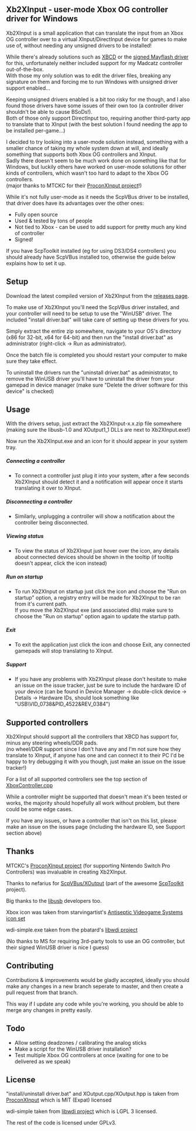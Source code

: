## Xb2XInput - user-mode Xbox OG controller driver for Windows

Xb2XInput is a small application that can translate the input from an Xbox OG controller over to a virtual XInput/DirectInput device for games to make use of, without needing any unsigned drivers to be installed!

While there's already solutions such as [XBCD](https://www.s-config.com/xbcd-original-xbox-controllers-win10/) or the [signed Mayflash driver](https://www.s-config.com/xbcd-mayflash-xbox-joystick-driver/) for this, unfortunately neither included support for my Madcatz controller out-of-the-box.  
With those my only solution was to edit the driver files, breaking any signature on them and forcing me to run Windows with unsigned driver support enabled...

Keeping unsigned drivers enabled is a bit too risky for me though, and I also found those drivers have some issues of their own too (a controller driver shouldn't be able to cause BSoDs!).  
Both of those only support DirectInput too, requiring another third-party app to translate that to XInput (with the best solution I found needing the app to be installed per-game...)

I decided to try looking into a user-mode solution instead, something with a smaller chance of taking my whole system down at will, and ideally something that supports both Xbox OG controllers and XInput.  
Sadly there doesn't seem to be much work done on something like that for Windows, but luckily others have worked on user-mode solutions for other kinds of controllers, which wasn't too hard to adapt to the Xbox OG controllers.  
(major thanks to MTCKC for their [ProconXInput project](https://github.com/MTCKC/ProconXInput/)!)

While it's not fully user-mode as it needs the ScpVBus driver to be installed, that driver does have its advantages over the other ones:

- Fully open source
- Used & tested by tons of people
- Not tied to Xbox - can be used to add support for pretty much any kind of controller
- Signed!

If you have ScpToolkit installed (eg for using DS3/DS4 controllers) you should already have ScpVBus installed too, otherwise the guide below explains how to set it up.

Setup
---
Download the latest compiled version of Xb2XInput from the [releases page](https://github.com/emoose/Xb2XInput/releases).

To make use of Xb2XInput you'll need the ScpVBus driver installed, and your controller will need to be setup to use the "WinUSB" driver. The included "install driver.bat" will take care of setting up these drivers for you.

Simply extract the entire zip somewhere, navigate to your OS's directory (x86 for 32-bit, x64 for 64-bit) and then run the "install driver.bat" as administrator (right-click -> Run as administrator).

Once the batch file is completed you should restart your computer to make sure they take effect.

To uninstall the drivers run the "uninstall driver.bat" as administrator, to remove the WinUSB driver you'll have to uninstall the driver from your gamepad in device manager (make sure "Delete the driver software for this device" is checked)

Usage
---
With the drivers setup, just extract the Xb2XInput-x.x.zip file somewhere (making sure the libusb-1.0 and XOutput1_1 DLLs are next to Xb2XInput.exe!)

Now run the Xb2XInput.exe and an icon for it should appear in your system tray.  

##### Connecting a controller
- To connect a controller just plug it into your system, after a few seconds Xb2XInput should detect it and a notification will appear once it starts translating it over to XInput.  

##### Disconnecting a controller
- Similarly, unplugging a controller will show a notification about the controller being disconnected.

##### Viewing status
- To view the status of Xb2XInput just hover over the icon, any details about connected devices should be shown in the tooltip (if tooltip doesn't appear, click the icon instead)

##### Run on startup
- To run Xb2XInput on startup just click the icon and choose the "Run on startup" option, a registry entry will be made for Xb2XInput to be ran from it's current path.  
If you move the Xb2XInput exe (and associated dlls) make sure to choose the "Run on startup" option again to update the startup path.

##### Exit
- To exit the application just click the icon and choose Exit, any connected gamepads will stop translating to XInput.

##### Support
- If you have any problems with Xb2XInput please don't hesitate to make an issue on the issue tracker, just be sure to include the hardware ID of your device (can be found in Device Manager -> double-click device -> Details -> Hardware IDs, should look something like "USB\VID_0738&PID_4522&REV_0384")

Supported controllers
---
Xb2XInput should support all the controllers that XBCD has support for, minus any steering wheels/DDR pads.  
(no wheel/DDR support since I don't have any and I'm not sure how they translate to XInput, if anyone has one and can connect it to their PC I'd be happy to try debugging it with you though, just make an issue on the issue tracker!)

For a list of all supported controllers see the top section of [XboxController.cpp](https://github.com/emoose/Xb2XInput/blob/master/Xb2XInput/XboxController.cpp)

While a controller might be supported that doesn't mean it's been tested or works, the majority should hopefully all work without problem, but there could be some edge cases.

If you have any issues, or have a controller that isn't on this list, please make an issue on the issues page (including the hardware ID, see Support section above)

Thanks
---
MTCKC's [ProconXInput project](https://github.com/MTCKC/ProconXInput/) (for supporting Nintendo Switch Pro Controllers) was invaluable in creating Xb2XInput.

Thanks to nefarius for [ScpVBus/XOutput](https://github.com/nefarius/ScpVBus) (part of the awesome [ScpToolkit](https://github.com/nefarius/ScpToolkit) project).

Big thanks to the [libusb](https://libusb.info/) developers too.

Xbox icon was taken from starvingartist's [Antiseptic Videogame Systems icon set](https://www.deviantart.com/starvingartist/art/Antiseptic-Videogame-Systems-23217105)

wdi-simple.exe taken from the pbatard's [libwdi project](https://github.com/pbatard/libwdi)

(No thanks to MS for requiring 3rd-party tools to use an OG controller, but their signed WinUSB driver is nice I guess)

Contributing
---
Contributions & improvements would be gladly accepted, ideally you should make any changes in a new branch seperate to master, and then create a pull request from that branch.

This way if I update any code while you're working, you should be able to merge any changes in pretty easily.

Todo
---
- Allow setting deadzones / calibrating the analog sticks
- Make a script for the WinUSB driver installation?
- Test multiple Xbox OG controllers at once (waiting for one to be delivered as we speak)

License
---
"install/uninstall driver.bat" and XOutput.cpp/XOutput.hpp is taken from [ProconXInput](https://github.com/MTCKC/ProconXInput/) which is MIT (Expat) licensed

wdi-simple taken from [libwdi project](https://github.com/pbatard/libwdi) which is LGPL 3 licensed.

The rest of the code is licensed under GPLv3.

